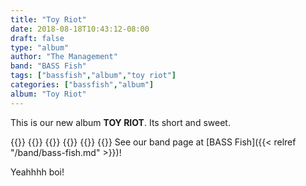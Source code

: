 ```yaml
---
title: "Toy Riot"
date: 2018-08-18T10:43:12-08:00
draft: false
type: "album"
author: "The Management"
band: "BASS Fish"
tags: ["bassfish","album","toy riot"]
categories: ["bassfish","album"]
album: "Toy Riot"
---
```

This is our new album **TOY RIOT**. Its short and sweet.

{{<audioplyr id="toyriot" playlist="false">}}
    {{<song
        title="LEGO Figure March"
        author="BASS Fish"
        img="/images/nocover.png"
        srcmp3="/audio/bass-fish/BASS-Fish_LEGO-Figure-March.mp3"
    >}}
    {{<song
        title="Heroin n Sawedoff Shotguns"
        author="BASS Fish"
        img="/images/nocover.png"
        srcmp3="/audio/bass-fish/BASS-Fish_Heroin-n-sawedoff-shotguns.mp3"
    >}}
    {{<song
        title="Trotty Bott"
        author="BASS Fish"
        img="/images/nocover.png"
        srcmp3="/audio/bass-fish/BASS-Fish_Trotty-bott.mp3"
    >}}
    {{<song
        title="Programmed Bottom"
        author="BASS Fish"
        img="/images/nocover.png"
        srcmp3="/audio/bass-fish/BASS-Fish_Pogrammed-Bottom.mp3"
    >}}
{{</audioplyr>}}
See our band page at [BASS Fish]({{< relref "/band/bass-fish.md" >}})!

Yeahhhh boi!
